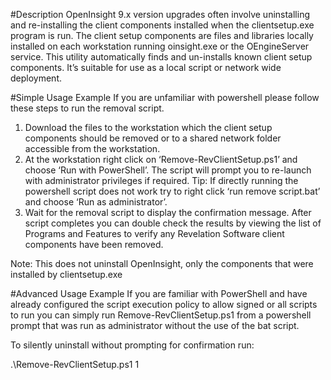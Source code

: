 #Description
OpenInsight 9.x version upgrades often involve uninstalling and re-installing the client components installed when the clientsetup.exe program is run. The client setup components are files and libraries locally installed on each workstation running oinsight.exe or the OEngineServer service. This utility automatically finds and un-installs known client setup components. It’s suitable for use as a local script or network wide deployment.

#Simple Usage Example
If you are unfamiliar with powershell please follow these steps to run the removal script.

1. Download the files to the workstation which the client setup components should be removed or to a shared network folder accessible from the workstation.
2. At the workstation right click on ‘Remove-RevClientSetup.ps1’ and choose ‘Run with PowerShell’. The script will prompt you to re-launch with administrator privileges if required.
Tip: If directly running the powershell script does not work try to right click ‘run remove script.bat’ and choose ‘Run as administrator’.
3. Wait for the removal script to display the confirmation message.  After script completes you can double check the results by viewing the list of Programs and Features to verify any Revelation Software client components have been removed.

Note: This does not uninstall OpenInsight, only the components that were installed by clientsetup.exe

#Advanced Usage Example
If you are familiar with PowerShell and have already configured the script execution policy to allow signed or all scripts to run you can simply run Remove-RevClientSetup.ps1 from a powershell prompt that was run as administrator without the use of the bat script.

To silently uninstall without prompting for confirmation run:

  .\Remove-RevClientSetup.ps1 1

